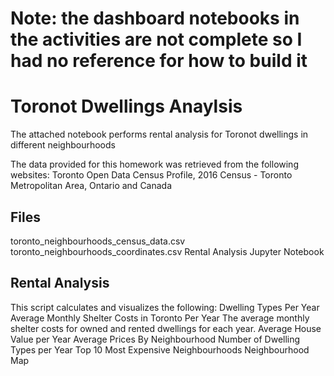 # Note: the dashboard notebooks in the activities are not complete so I had no reference for how to build it
# Toronot Dwellings Anaylsis 
The attached notebook performs rental analysis for Toronot dwellings in different neighbourhoods


The data provided for this homework was retrieved from the following websites:
  Toronto Open Data
  Census Profile, 2016 Census - Toronto Metropolitan Area, Ontario and Canada


##  Files
  toronto_neighbourhoods_census_data.csv
  toronto_neighbourhoods_coordinates.csv
  Rental Analysis Jupyter Notebook
 

## Rental Analysis
This script calculates and visualizes the following:
  Dwelling Types Per Year
  Average Monthly Shelter Costs in Toronto Per Year
  The average monthly shelter costs for owned and rented dwellings for each year.
  Average House Value per Year
  Average Prices By Neighbourhood
  Number of Dwelling Types per Year
  Top 10 Most Expensive Neighbourhoods
  Neighbourhood Map

